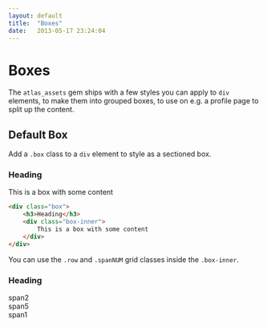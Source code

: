 ```yaml
---
layout: default
title:  "Boxes"
date:   2013-05-17 23:24:04
---
```


Boxes
======

The `atlas_assets` gem ships with a few styles you can apply to `div` elements, to make them into grouped boxes, to use on e.g. a profile page to split up the content.

Default Box
-----------

Add a `.box` class to a `div` element to style as a sectioned box.

<div class="box">
	<h3>Heading</h3>
	<div class="box-inner">
		This is a box with some content
	</div>
</div>

~~~html
<div class="box">
	<h3>Heading</h3>
	<div class="box-inner">
		This is a box with some content
	</div>
</div>
~~~

You can use the `.row` and `.spanNUM` grid classes inside the `.box-inner`.

<div class="box">
	<h3>Heading</h3>
	<div class="box-inner">
		<div class="row show-grid">
			<div class="span2">span2</div>
			<div class="span5">span5</div>
			<div class="span1">span1</div>
		</div>
	</div>
</div>